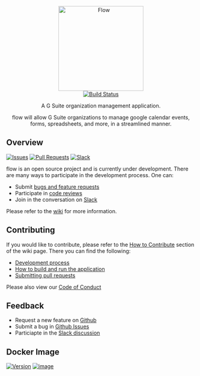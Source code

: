 <p align="center">
  <img src="https://github.com/flow-thru/art/blob/master/banners/png/flow_plain.png" alt="Flow" width="226">
  <br>
  <a href="https://travis-ci.com/flow-thru/flow"><img src="https://travis-ci.com/flow-thru/flow.svg?branch=master" alt="Build Status"></a>
</p>

<p align="center">A G Suite organization management application.</p>

<p align="center">flow will allow G Suite organizations to manage google calendar events, forms, spreadsheets, and more, in a streamlined manner.</p>

## Overview
<p align="left">
    <a href="https://github.com/flow-thru/flow/issues?utf8=%E2%9C%93&q=is%3Aissue+is%3Aopen+"><img src="https://img.shields.io/github/issues/flow-thru/flow.svg" alt="Issues"></a>
    <a href="https://github.com/flow-thru/flow/pulls?utf8=%E2%9C%93&q=is%3Apr+is%3Aopen+"><img src="https://img.shields.io/github/issues-pr/flow-thru/flow.svg" alt="Pull Requests"></a>
    <a href="https://join.slack.com/t/flowthru/shared_invite/enQtNjYxMDM2Nzc5NDkzLTJiZTU0NGQ0ZTc0NjRjNDMxNDY4ODU0YzA4MTUwZTU5YmMyZTAyZmFiMjY4ZWFkNzI5MDYxMTUyMTY0Mjc3MTQ"><img src="https://img.shields.io/badge/chat-on%20slack-brightgreen.svg" alt="Slack"></a>
</p>

flow is an open source project and is currently under development. There are many ways to participate in the development process. One can:
- Submit [bugs and feature requests](https://github.com/flow-thru/flow/issues)
- Participate in [code reviews](https://github.com/flow-thru/flow/pulls)
- Join in the conversation on [Slack](https://join.slack.com/t/flowthru/shared_invite/enQtNjYxMDM2Nzc5NDkzLTJiZTU0NGQ0ZTc0NjRjNDMxNDY4ODU0YzA4MTUwZTU5YmMyZTAyZmFiMjY4ZWFkNzI5MDYxMTUyMTY0Mjc3MTQ)  

Please refer to the [wiki](https://github.com/flow-thru/flow/wiki) for more information.

## Contributing
If you would like to contribute, please refer to the [How to Contribute](https://github.com/flow-thru/flow/wiki/How-to-Contribute) section of the wiki page. There you can find the following:
- [Development process](https://github.com/flow-thru/flow/wiki/Development-Process)
- [How to build and run the application](https://github.com/flow-thru/flow/wiki/How-to-Contribute#debugging-and-running)
- [Submitting pull requests](https://github.com/flow-thru/flow/wiki/How-to-Contribute)  

Please also view our [Code of Conduct](https://github.com/flow-thru/flow/blob/master/CODE_OF_CONDUCT.md)

## Feedback
- Request a new feature on [Github](https://github.com/flow-thru/flow/issues)
- Submit a bug in [Github Issues](https://github.com/flow-thru/flow/issues)
- Particiapte in the [Slack discussion](https://join.slack.com/t/flowthru/shared_invite/enQtNjYxMDM2Nzc5NDkzLTJiZTU0NGQ0ZTc0NjRjNDMxNDY4ODU0YzA4MTUwZTU5YmMyZTAyZmFiMjY4ZWFkNzI5MDYxMTUyMTY0Mjc3MTQ)


## Docker Image
<p align="left">
    <a href="https://microbadger.com/images/flowthru/flow"><img src="https://images.microbadger.com/badges/version/flowthru/flow.svg" alt="Version"></a>
    <a href="https://microbadger.com/images/flowthru/flow"><img src="https://images.microbadger.com/badges/image/flowthru/flow.svg" alt="image"></a>
</p>
